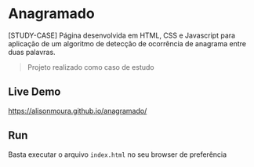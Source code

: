 # Anagramado

[STUDY-CASE] Página desenvolvida em HTML, CSS e Javascript para aplicação de um algoritmo de detecção de ocorrência de anagrama entre duas palavras.

> Projeto realizado como caso de estudo

## Live Demo

https://alisonmoura.github.io/anagramado/

## Run

Basta executar o arquivo `index.html` no seu browser de preferência
